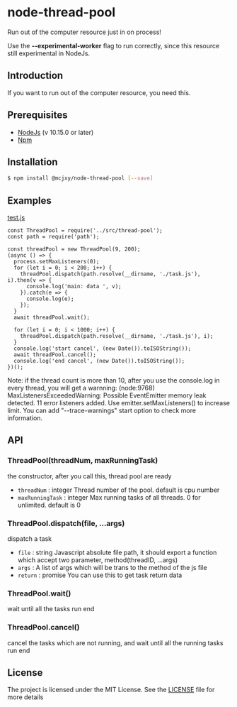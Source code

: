 # node-thread-pool
Run out of the computer resource just in on process!

Use the **--experimental-worker** flag to run correctly, since this resource still experimental in NodeJs.

## Introduction
If you want to run out of the computer resource, you need this.

## Prerequisites
* [NodeJs](https://nodejs.org/en/) (v 10.15.0 or later)
* [Npm](https://www.npmjs.com/)


## Installation

```sh
$ npm install @mcjxy/node-thread-pool [--save]
```

## Examples
[test.js](https://github.com/machenjie/node-thread-pool/blob/master/test/test.js)
```
const ThreadPool = require('../src/thread-pool');
const path = require('path');

const threadPool = new ThreadPool(9, 200);
(async () => {
  process.setMaxListeners(0);
  for (let i = 0; i < 200; i++) {
    threadPool.dispatch(path.resolve(__dirname, './task.js'), i).then(v => {
      console.log('main: data ', v);
    }).catch(e => {
      console.log(e);
    });
  }
  await threadPool.wait();

  for (let i = 0; i < 1000; i++) {
    threadPool.dispatch(path.resolve(__dirname, './task.js'), i);
  }
  console.log('start cancel', (new Date()).toISOString());
  await threadPool.cancel();
  console.log('end cancel', (new Date()).toISOString());
})();
```
Note: if the thread count is more than 10, after you use the console.log in every thread, you will get a warnning: (node:9768) MaxListenersExceededWarning: Possible EventEmitter memory leak detected. 11 error listeners added. Use emitter.setMaxListeners() to increase limit. You can add "--trace-warnings" start option to check more information.
## API

### ThreadPool(threadNum, maxRunningTask)
the constructor, after you call this, thread pool are ready
- `threadNum` :  integer Thread number of the pool. default is cpu number
- `maxRunningTask` : integer Max running tasks of all threads. 0 for unlimited. default is 0

### ThreadPool.dispatch(file, ...args)
dispatch a task
- `file` :  string Javascript absolute file path, it should export a function which accept two parameter, method(threadID, ...args)
- `args` : A list of args which will be trans to the method of the js file
- `return` : promise<any> You can use this to get task return data

### ThreadPool.wait()
wait until all the tasks run end

### ThreadPool.cancel()
cancel the tasks which are not running, and wait until all the running tasks run end

## License

The project is licensed under the MIT License. See the [LICENSE](https://github.com/machenjie/node-thread-pool/blob/master/LICENSE) file for more details
